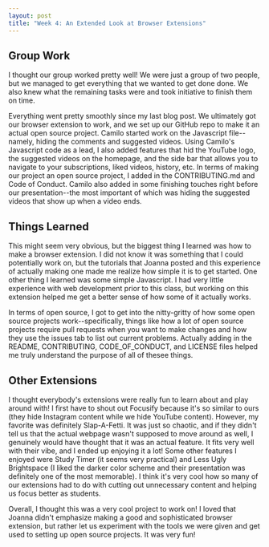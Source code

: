 ```yaml
---
layout: post
title: "Week 4: An Extended Look at Browser Extensions"
---
```


## Group Work

I thought our group worked pretty well! We were just a group of two people, but we managed to get everything that we wanted to get done done. We also knew what the remaining tasks were and took initiative to finish them on time. 

<!--more-->

Everything went pretty smoothly since my last blog post. We ultimately got our browser extension to work, and we set up our GitHub repo to make it an actual open source project. Camilo started work on the Javascript file--namely, hiding the comments and suggested videos. Using Camilo's Javascript code as a lead, I also added features that hid the YouTube logo, the suggested videos on the homepage, and the side bar that allows you to navigate to your subscriptions, liked videos, history, etc. In terms of making our project an open source project, I added in the CONTRIBUTING.md and Code of Conduct. Camilo also added in some finishing touches right before our presentation--the most important of which was hiding the suggested videos that show up when a video ends. 

## Things Learned

This might seem very obvious, but the biggest thing I learned was how to make a browser extension. I did not know it was something that I could potentially work on, but the tutorials that Joanna posted and this experience of actually making one made me realize how simple it is to get started. One other thing I learned was some simple Javascript. I had very little experience with web development prior to this class, but working on this extension helped me get a better sense of how some of it actually works. 

In terms of open source, I got to get into the nitty-gritty of how some open source projects work--specifically, things like how a lot of open source projects require pull requests when you want to make changes and how they use the issues tab to list out current problems. Actually adding in the README, CONTRIBUTING, CODE_OF_CONDUCT, and LICENSE files helped me truly understand the purpose of all of thesee things. 

## Other Extensions
I thought everybody's extensions were really fun to learn about and play around with! I first have to shout out Focusify because it's so similar to ours (they hide Instagram content while we hide YouTube content). However, my favorite was definitely Slap-A-Fetti. It was just so chaotic, and if they didn't tell us that the actual webpage wasn't supposed to move around as well, I genuinely would have thought that it was an actual feature. It fits very well with their vibe, and I ended up enjoying it a lot! Some other features I enjoyed were Study Timer (it seems very practical) and Less Ugly Brightspace (I liked the darker color scheme and their presentation was definitely one of the most memorable). I think it's very cool how so many of our extensions had to do with cutting out unnecessary content and helping us focus better as students. 

Overall, I thought this was a very cool project to work on! I loved that Joanna didn't emphasize making a good and sophisticated browser extension, but rather let us experiment with the tools we were given and get used to setting up open source projects. It was very fun! 
